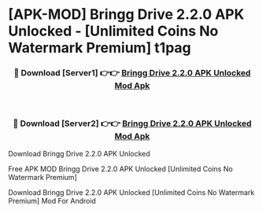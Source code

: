 # [APK-MOD] Bringg Drive 2.2.0 APK Unlocked - [Unlimited Coins No Watermark Premium] t1pag



<div align="center">
<h3>🔴 Download [Server1] 👉👉 <a href="https://momento.my/?title=Bringg_Drive_2.2.0_APK_Unlocked">Bringg Drive 2.2.0 APK Unlocked Mod Apk</a></h3><br>

<h3>🔴 Download [Server2] 👉👉 <a href="https://momento.my/?title=Bringg_Drive_2.2.0_APK_Unlocked">Bringg Drive 2.2.0 APK Unlocked Mod Apk</a></h3>
</div>



Download Bringg Drive 2.2.0 APK Unlocked 

Free APK MOD Bringg Drive 2.2.0 APK Unlocked [Unlimited Coins No Watermark Premium]

Download Bringg Drive 2.2.0 APK Unlocked [Unlimited Coins No Watermark Premium] Mod For Android
